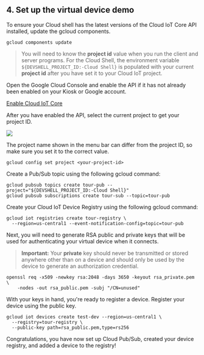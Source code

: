 ## 4. Set up the virtual device demo

To ensure your Cloud shell has the latest versions of the Cloud IoT Core API installed, update the gcloud components.

```
gcloud components update
```

> You will need to know the __project id__ value when you run the client and server programs. For the Cloud Shell, the environment variable `${DEVSHELL_PROJECT_ID:-Cloud Shell}` is populated with your current __project id__ after you have set it to your Cloud IoT project.

Open the Google Cloud Console and enable the API if it has not already been enabled on your Kiosk or Google account.

[Enable Cloud IoT Core](https://console.cloud.google.com/iot)

After you have enabled the API, select the current project to get your project ID.

![](https://codelabs.developers.google.com/codelabs/cloud-iot-core-overview/img/884c62f6eb17165.png)

The project name shown in the menu bar can differ from the project ID, so make sure you set it to the correct value.

```
gcloud config set project <your-project-id>
```

Create a Pub/Sub topic using the following gcloud command:

```
gcloud pubsub topics create tour-pub --project="${DEVSHELL_PROJECT_ID:-Cloud Shell}"
gcloud pubsub subscriptions create tour-sub --topic=tour-pub
```

Create your Cloud IoT Device Registry using the following gcloud command:

```
gcloud iot registries create tour-registry \
  --region=us-central1 --event-notification-config=topic=tour-pub
```

Next, you will need to generate RSA public and private keys that will be used for authenticating your virtual device when it connects.


> __Important:__ Your __private__ key should never be transmitted or stored anywhere other than on a device and should only be used by the device to generate an authorization credential.

```
openssl req -x509 -newkey rsa:2048 -days 3650 -keyout rsa_private.pem \
    -nodes -out rsa_public.pem -subj "/CN=unused"
```

With your keys in hand, you're ready to register a device. Register your device using the public key.

```
gcloud iot devices create test-dev --region=us-central1 \
  --registry=tour-registry \
  --public-key path=rsa_public.pem,type=rs256
```

Congratulations, you have now set up Cloud Pub/Sub, created your device registry, and added a device to the registry!
